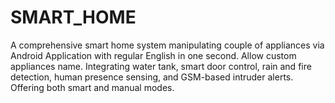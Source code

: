 # SMART_HOME
A comprehensive smart home system manipulating couple of appliances via Android Application with  regular English in one second. Allow custom appliances name. Integrating water tank, smart door control, rain and fire detection, human presence sensing, and GSM-based intruder alerts. Offering both smart and manual modes.

